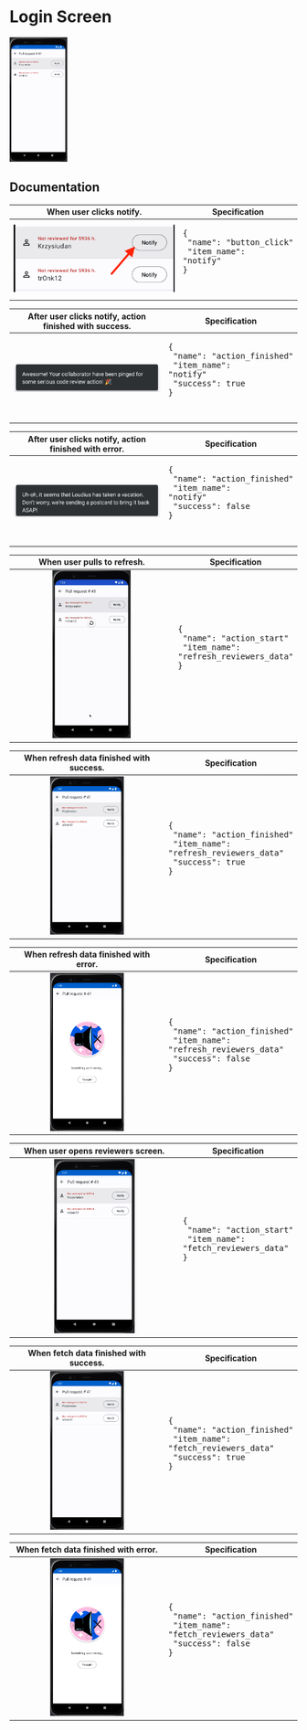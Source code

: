 # Login Screen

<img src="../analytics_imgs/reviewers/reviewers_screen.png" width=20% height=20%>

## Documentation

|                         When user clicks notify.                         | Specification                                                                    |
|:------------------------------------------------------------------------:|----------------------------------------------------------------------------------|
| ![Click notify](../analytics_imgs/reviewers/when_user_clicks_notify.png) | <pre>{<br />   "name": "button_click"<br />   "item_name": "notify"<br />}<pre/> |

|            After user clicks notify, action finished with success.            | Specification                                                                                               |
|:-----------------------------------------------------------------------------:|-------------------------------------------------------------------------------------------------------------|
| ![Success after notify](../analytics_imgs/reviewers/after_notify_success.png) | <pre>{<br />   "name": "action_finished"<br />   "item_name": "notify"<br />   "success": true<br />}<pre/> |

|           After user clicks notify, action finished with error.           | Specification                                                                                                |
|:-------------------------------------------------------------------------:|--------------------------------------------------------------------------------------------------------------|
| ![Error after notify](../analytics_imgs/reviewers/after_notify_error.png) | <pre>{<br />   "name": "action_finished"<br />   "item_name": "notify"<br />   "success": false<br />}<pre/> |

|                           When user pulls to refresh.                            | Specification                                                                                    |
|:--------------------------------------------------------------------------------:|--------------------------------------------------------------------------------------------------|
| <img src="../analytics_imgs/reviewers/pull_to_refresh.png" width=50% height=50%> | <pre>{<br />   "name": "action_start"<br />   "item_name": "refresh_reviewers_data"<br />}<pre/> |

|                       When refresh data finished with success.                        | Specification                                                                                                               |
|:-------------------------------------------------------------------------------------:|-----------------------------------------------------------------------------------------------------------------------------|
| <img src="../analytics_imgs/reviewers/refresh_with_success.png" width=50% height=50%> | <pre>{<br />   "name": "action_finished"<br />   "item_name": "refresh_reviewers_data"<br />   "success": true<br />}<pre/> |

|                       When refresh data finished with error.                        | Specification                                                                                                                |
|:-----------------------------------------------------------------------------------:|------------------------------------------------------------------------------------------------------------------------------|
| <img src="../analytics_imgs/reviewers/refresh_with_error.png" width=50% height=50%> | <pre>{<br />   "name": "action_finished"<br />   "item_name": "refresh_reviewers_data"<br />   "success": false<br />}<pre/> |

|                         When user opens reviewers screen.                         | Specification                                                                                  |
|:---------------------------------------------------------------------------------:|------------------------------------------------------------------------------------------------|
| <img src="../analytics_imgs/reviewers/reviewers_screen.png" width=50% height=50%> | <pre>{<br />   "name": "action_start"<br />   "item_name": "fetch_reviewers_data"<br />}<pre/> |

|                       When fetch data finished with success.                        | Specification                                                                                                             |
|:-----------------------------------------------------------------------------------:|---------------------------------------------------------------------------------------------------------------------------|
| <img src="../analytics_imgs/reviewers/fetch_with_success.png" width=50% height=50%> | <pre>{<br />   "name": "action_finished"<br />   "item_name": "fetch_reviewers_data"<br />   "success": true<br />}<pre/> |

|                       When fetch data finished with error.                        | Specification                                                                                                              |
|:---------------------------------------------------------------------------------:|----------------------------------------------------------------------------------------------------------------------------|
| <img src="../analytics_imgs/reviewers/fetch_with_error.png" width=50% height=50%> | <pre>{<br />   "name": "action_finished"<br />   "item_name": "fetch_reviewers_data"<br />   "success": false<br />}<pre/> |
